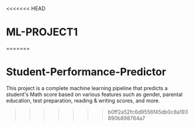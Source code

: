 <<<<<<< HEAD
# ML-PROJECT1
=======
# Student-Performance-Predictor
This project is a complete machine learning pipeline that predicts a student's Math score based on various features such as gender, parental education, test preparation, reading &amp; writing scores, and more.
>>>>>>> b0ff2a52fc6d9556f45db0c8a193890b898784a7

